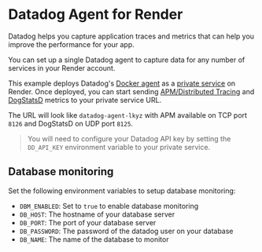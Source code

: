 # Datadog Agent for Render

Datadog helps you capture application traces and metrics that can help you improve the performance for your app.

You can set up a single Datadog agent to capture data for any number of services in your Render account.

This example deploys Datadog's [Docker agent](https://docs.datadoghq.com/agent/docker/) as a [private service](https://render.com/docs/private-services) on Render. Once deployed, you can start sending [APM/Distributed Tracing](https://docs.datadoghq.com/tracing/) and [DogStatsD](https://docs.datadoghq.com/developers/dogstatsd/?tab=hostagent) metrics to your private service URL.

The URL will look like `datadog-agent-lkyz` with APM available on TCP port `8126` and DogStatsD on UDP port `8125`.

> You will need to configure your Datadog API key by setting the `DD_API_KEY` environment variable to your private service.

## Database monitoring

Set the following environment variables to setup database monitoring:

- `DBM_ENABLED`: Set to `true` to enable database monitoring
- `DB_HOST`: The hostname of your database server
- `DB_PORT`: The port of your database server
- `DB_PASSWORD`: The password of the datadog user on your database
- `DB_NAME`: The name of the database to monitor
